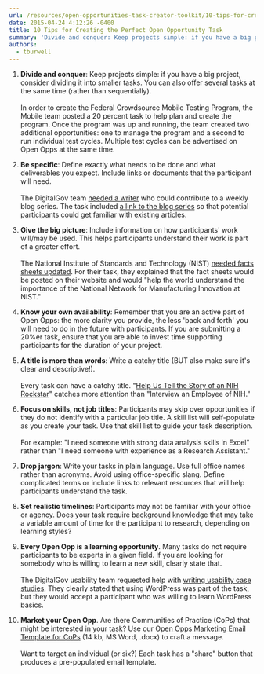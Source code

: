 ```yaml
---
url: /resources/open-opportunities-task-creator-toolkit/10-tips-for-creating-the-perfect-open-opportunity-task/
date: 2015-04-24 4:12:26 -0400
title: 10 Tips for Creating the Perfect Open Opportunity Task
summary: 'Divide and conquer: Keep projects simple: if you have a big project, consider dividing it into smaller tasks. You can also offer several tasks at the same time (rather than sequentially). In order to create the Federal Crowdsource Mobile Testing Program, the Mobile team posted a 20 percent task to help plan and create the'
authors:
  - tburwell
---
```


1. **Divide and conquer**: Keep projects simple: if you have a big project, consider dividing it into smaller tasks. You can also offer several tasks at the same time (rather than sequentially). <br /><br />In order to create the Federal Crowdsource Mobile Testing Program, the Mobile team posted a 20 percent task to help plan and create the program. Once the program was up and running, the team created two additional opportunities: one to manage the program and a second to run individual test cycles. Multiple test cycles can be advertised on Open Opps at the same time. 

2. **Be specific**: Define exactly what needs to be done and what deliverables you expect. Include links or documents that the participant will need. <br /><br />The DigitalGov team [needed a writer](https://openopps.digitalgov.gov/tasks/25) who could contribute to a weekly blog series. The task included [a link to the blog series](https://www.digitalgov.gov/tag/trends-on-tuesday/) so that potential participants could get familiar with existing articles. 

3. **Give the big picture**: Include information on how participants' work will/may be used. This helps participants understand their work is part of a greater effort. <br /><br />The National Institute of Standards and Technology (NIST) [needed facts sheets updated](https://openopps.digitalgov.gov/tasks/24). For their task, they explained that the fact sheets would be posted on their website and would "help the world understand the importance of the National Network for Manufacturing Innovation at NIST." 

4. **Know your own availability**: Remember that you are an active part of Open Opps: the more clarity you provide, the less 'back and forth' you will need to do in the future with participants. If you are submitting a 20%er task, ensure that you are able to invest time supporting participants for the duration of your project. 

5. **A title is more than words**: Write a catchy title (BUT also make sure it's clear and descriptive!). <br /><br />Every task can have a catchy title. "[Help Us Tell the Story of an NIH Rockstar](http://gsablogs.gsa.gov/dsic/2013/05/07/help-us-tell-the-story-about-a-nih-rockstar-who-is-creating-modular-on-the-go-content/)" catches more attention than "Interview an Employee of NIH." 

6. **Focus on skills, not job titles**: Participants may skip over opportunities if they do not identify with a particular job title. A skill list will self-populate as you create your task. Use that skill list to guide your task description. <br /><br />For example: "I need someone with strong data analysis skills in Excel" rather than "I need someone with experience as a Research Assistant." 

7. **Drop jargon**: Write your tasks in plain language. Use full office names rather than acronyms. Avoid using office-specific slang. Define complicated terms or include links to relevant resources that will help participants understand the task. 

8. **Set realistic timelines**: Participants may not be familiar with your office or agency. Does your task require background knowledge that may take a variable amount of time for the participant to research, depending on learning styles? 

9. **Every Open Opp is a learning opportunity**. Many tasks do not require participants to be experts in a given field. If you are looking for somebody who is willing to learn a new skill, clearly state that. <br /><br />The DigitalGov usability team requested help with [writing usability case studies](https://openopps.digitalgov.gov/tasks/18). They clearly stated that using WordPress was part of the task, but they would accept a participant who was willing to learn WordPress basics. 

10. **Market your Open Opp**. Are there Communities of Practice (CoPs) that might be interested in your task? Use our [Open Opps Marketing Email Template for CoPs](https://s3.amazonaws.com/digitalgov/_legacy-img/2015/04/Open-Opps-Marketing-Email-Template-for-CoPs.docx) (14 kb, MS Word, .docx) to craft a message. <br /><br />Want to target an individual (or six?) Each task has a "share" button that produces a pre-populated email template.
